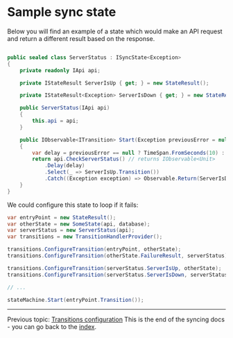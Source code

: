Sample sync state
=================

Below you will find an example of a state which would make an API request and return a different result based on the response.

```csharp

public sealed class ServerStatus : ISyncState<Exception>
{
    private readonly IApi api;

    private IStateResult ServerIsUp { get; } = new StateResult();

    private IStateResult<Exception> ServerIsDown { get; } = new StateResult();

    public ServerStatus(IApi api)
    {
        this.api = api;
    }

    public IObservable<ITransition> Start(Exception previousError = null)
    {
        var delay = previousError == null ? TimeSpan.FromSeconds(10) : TimeSpan.Zero;
        return api.CheckServerStatus() // returns IObservable<Unit>
            .Delay(delay)
            .Select(_ => ServerIsUp.Transition())
            .Catch((Exception exception) => Observable.Return(ServerIsDown.Transition(exception)));
    }
}

```

We could configure this state to loop if it fails:

```csharp
var entryPoint = new StateResult();
var otherState = new SomeState(api, database);
var serverStatus = new ServerStatus(api);
var transitions = new TransitionHandlerProvider();

transitions.ConfigureTransition(entryPoint, otherState);
transitions.ConfigureTransition(otherState.FailureResult, serverStatus);

transitions.ConfigureTransition(serverStatus.ServerIsUp, otherState);
transitions.ConfigureTransition(serverStatus.ServerIsDown, serverStatus);

// ...

stateMachine.Start(entryPoint.Transition());
```

---

Previous topic: [Transitions configuration](transitions-configuration.md)
This is the end of the syncing docs - you can go back to the [index](index.md).
